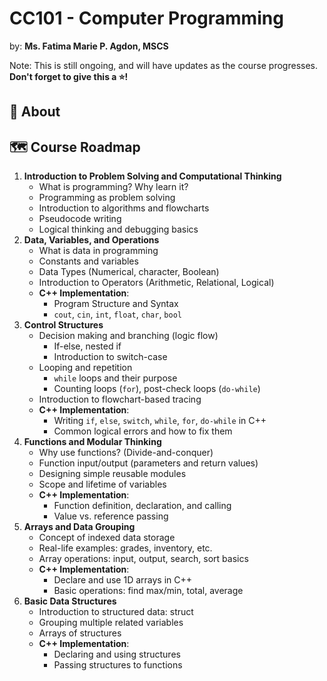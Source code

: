 # CC101 - Computer Programming
by: **Ms. Fatima Marie P. Agdon, MSCS**

Note: This is still ongoing, and will have updates as the course progresses. **Don't forget to give this a ⭐!**

## 💭 About

## 🗺️ Course Roadmap
1. **Introduction to Problem Solving and Computational Thinking**
    - What is programming? Why learn it?
    - Programming as problem solving
    - Introduction to algorithms and flowcharts
    - Pseudocode writing
    - Logical thinking and debugging basics
2. **Data, Variables, and Operations**
    - What is data in programming
    - Constants and variables
    - Data Types (Numerical, character, Boolean)
    - Introduction to Operators (Arithmetic, Relational, Logical)
    - **C++ Implementation**:
        - Program Structure and Syntax
        - ```cout```, ```cin```, ```int```, ```float```, ```char```, ```bool```
3. **Control Structures**
    - Decision making and branching (logic flow)
        - If-else, nested if
        - Introduction to switch-case
    - Looping and repetition
        - ```while``` loops and their purpose
        - Counting loops (```for```), post-check loops (```do-while```)
    - Introduction to flowchart-based tracing
    - **C++ Implementation**:
        - Writing ```if```, ```else```, ```switch```, ```while```, ```for```, ```do-while``` in C++
        - Common logical errors and how to fix them
4. **Functions and Modular Thinking**
    - Why use functions? (Divide-and-conquer)
    - Function input/output (parameters and return values)
    - Designing simple reusable modules
    - Scope and lifetime of variables
    - **C++ Implementation**:
        - Function definition, declaration, and calling
        - Value vs. reference passing
5. **Arrays and Data Grouping**
    - Concept of indexed data storage
    - Real-life examples: grades, inventory, etc.
    - Array operations: input, output, search, sort basics
    - **C++ Implementation**:
        - Declare and use 1D arrays in C++
        - Basic operations: find max/min, total, average
6. **Basic Data Structures**
    - Introduction to structured data: struct
    - Grouping multiple related variables
    - Arrays of structures
    - **C++ Implementation**:
        - Declaring and using structures
        - Passing structures to functions